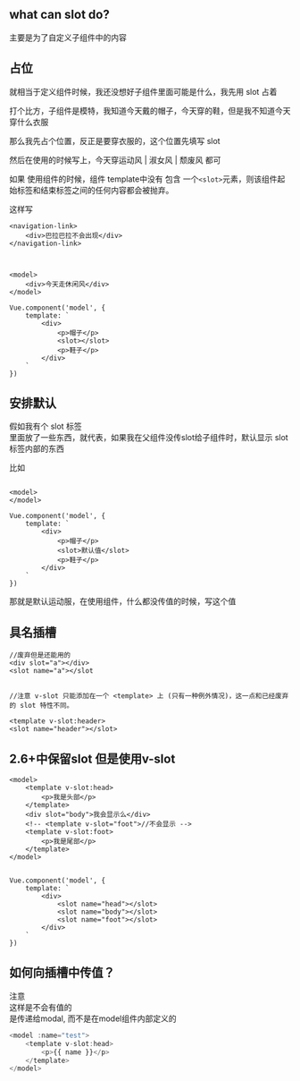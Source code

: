 ## what  can slot  do?

主要是为了自定义子组件中的内容


## 占位


就相当于定义组件时候，我还没想好子组件里面可能是什么，我先用 slot 占着

打个比方，子组件是模特，我知道今天戴的帽子，今天穿的鞋，但是我不知道今天穿什么衣服

那么我先占个位置，反正是要穿衣服的，这个位置先填写 slot

然后在使用的时候写上，今天穿运动风 | 淑女风 | 颓废风 都可


  
如果 使用组件的时候，组件 template中没有 包含 一个``` <slot> ```元素，则该组件起始标签和结束标签之间的任何内容都会被抛弃。

这样写

```
<navigation-link>
	<div>巴拉巴拉不会出现</div>
</navigation-link>



<model>
    <div>今天走休闲风</div>
</model>

Vue.component('model', {
    template: `
        <div>
            <p>帽子</p>
            <slot></slot>
            <p>鞋子</p>
        </div>
    `
})
```




## 安排默认

假如我有个 slot 标签  
里面放了一些东西，就代表，如果我在父组件没传slot给子组件时，默认显示 slot 标签内部的东西


比如

```

<model>
</model>

Vue.component('model', {
	template: `
        <div>
            <p>帽子</p>
            <slot>默认值</slot>
            <p>鞋子</p>
        </div>
	`
})

```
那就是默认运动服，在使用组件，什么都没传值的时候，写这个值

## 具名插槽


```
//废弃但是还能用的
<div slot="a"></div>
<slot name="a"></slot


//注意 v-slot 只能添加在一个 <template> 上 (只有一种例外情况)，这一点和已经废弃的 slot 特性不同。

<template v-slot:header>
<slot name="header"></slot>
```
## 2.6+中保留slot 但是使用v-slot


```
<model>
    <template v-slot:head>
        <p>我是头部</p>
    </template>
    <div slot="body">我会显示么</div>
    <!-- <template v-slot="foot">//不会显示 -->
    <template v-slot:foot>
        <p>我是尾部</p>
    </template>
</model>
 
            
Vue.component('model', {
    template: `
        <div>
            <slot name="head"></slot>
            <slot name="body"></slot>
            <slot name="foot"></slot>
        </div>
    `
})

```


## 如何向插槽中传值？
注意  
这样是不会有值的  
是传递给modal, 而不是在model组件内部定义的  

``` js
<model :name="test">
    <template v-slot:head>
        <p>{{ name }}</p>
    </template>
</model>

```








